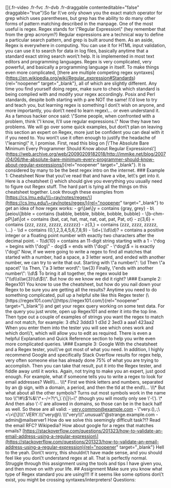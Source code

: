 \[\]{.fr-video .fr-fvc .fr-dvb .fr-draggable contenteditable="false"
draggable="true"}So far I\\'ve only shown you the exact match operator
for grep which uses parentheses, but grep has the ability to do many
other forms of pattern matching described in the manpage. One of the
most useful is regex. Regex stands for \\"Regular Expression\\" (hey
remember that from the grep acronym?) Regular expressions are a
technical way to define a particular search pattern, and grep is built
around them. As an aside, Regex is everywhere in computing. You can use
it for HTML input validation, you can use it to search for data in log
files, basically anytime that a standard exact string search won\\'t
help. It is implemented in most text editors and programming languages.
Regex is very complicated, very powerful, and basically a programming
language in itself. To make things even more complicated, \[there are
multiple competing regex
syntaxes\](https://en.wikipedia.org/wiki/Regular_expression#Standards){rel="noopener"
target="\_blank"}, all of which are slightly different. Any time you
find yourself doing regex, make sure to check which standard is being
complied with and modify your regex accordingly. Posix and Perl
standards, despite both starting with p are NOT the same! I\\'d love to
try and teach you, but learning regex is something I don\\'t wish on
anyone, and more importantly, you don\\'t need to learn regex\\... or
even understand it. As a famous hacker once said: \\"Some people, when
confronted with a problem, think \\"I know, I\\'ll use regular
expressions.\\" Now they have two problems. We will go over some quick
examples, but don\\'t plan on leaving this section an expert on Regex,
more just be confident you can deal with it if you need to. You won\\'t
use it often enough to justify the headache of \\"learning\\" it, I
promise. First, read this blog on \[\\'The Absolute Bare Minimum Every
Programmer Should Know about Regular
Expressions\\'\](https://web.archive.org/web/20090209182018/http://immike.net/blog/2007/04/06/the-absolute-bare-minimum-every-programmer-should-know-about-regular-expressions/){rel="noopener"
target="\_blank"}. It is considered by many to be the best regex intro
on the internet. \### Example 1: Cheatsheet Now that you\\'ve read that
and have a vibe, let\\'s get into it. Here is a cheatsheet () which
should give you everything you usually need to figure out Regex stuff.
The hard part is tying all the things on this cheatsheet together. Look
through these examples from
\[https://cs.lmu.edu/\\\~ray/notes/regex/\](https://cs.lmu.edu/\~ray/notes/regex/){rel="noopener"
target="\_blank"} to get an idea of how regex works: - gr\\\[ae\\\]y =
contains {gray, grey} - b\\\[aeiou\\\]bble = contains {babble, bebble,
bibble, bobble, bubble} - \\\[b-chm-pP\\\]at\\\|ot = contains {bat, cat,
hat, mat, nat, oat, pat, Pat, ot} - z{3,6} = contains {zzz, zzzz, zzzzz,
zzzzzz} - z{3,} = contains {zzz, zzzz, zzzzz, \\...} - \\\\d = contains
{0,1,2,3,4,5,6,7,8,9} - \\\\d+(.\\\\d\\\\d)? = contains a positive
integer or a floating point number with exactly two characters after the
decimal point. - 1\\\\d{10} = contains an 11-digit string starting with
a 1 - \\^dog = begins with \\"dog\\" - dog\\$ = ends with \\"dog\\" -
\\^dog\\$ = is exactly \\"dog\\" Now, if we were going to write a regex
to find all matches that started with a number, had a space, a 3 letter
word, and ended with another number, we can try to write that out.
Starting with \\"a number\\": \\\\d Then \\"a space\\" \\\\s Then, \\"a
3 letter word\\": \\\\w{3} Finally, \\"ends with another number\\":
\\\\d\\$ To bring it all together, the regex would be
\\"\\\\d\\\\s\\\\w{3}\\\\d\\$\\". But how do we know we did it right?
\### Example 2: Regex101 You know to use the cheatsheet, but how do you
nail down your Regex to be sure you are getting all the results? Anytime
you need to do something complicated, pull up a helpful site like this
Regex tester
(\[https://regex101.com/\](https://regex101.com/){rel="noopener"
target="\_blank"}) and get your regex query working on some test data.
For the query you just wrote, open up Regex101 and enter it into the top
line. Then type out a couple of examples of strings you want the regex
to match and not match, for example: 3 dfs2 3ddd3 1 d3d 2 3ed3 a aaa1
423aa2 When you enter them into the tester you will see which ones work
and which don\\'t, which will allow you to edit as required. There is
even a helpful Explanation and Quick Reference section to help you write
even more complicated queries. \### Example 3: Google With the
cheatsheet and a Regex tester, you\\'ve got most of what you need. In
addition, I highly recommend Google and specifically Stack Overflow
results for regex help, very often someone else has already done 75% of
what you are trying to accomplish. Then you can take that result, put it
into the Regex tester, and fiddle away until it works. Again, not trying
to make you an expert, just good enough. For example, what if someone
tells you to write a regex to look for email addresses? Well\\... \\\*
First we think letters and numbers, separated by an @ sign, with a
domain, a period, and then the tld at the end\\... \\\* But what about
all the other symbols? Turns out most symbols work in the name too
\\"!#\\$%&\\'\\\*+-/=?\\^\\\_\\\`{\\\|}\\\~\\" (though you will mostly
only see \\'-\\'). \\\* And then also \\'-\\' are allowed in domains, so
those can be in the back half as well. So these are all valid: -
very.common@example.com -
\\"very.(),:;\\\<\\\>\\\[\\\]\\\\\\".VERY.\\\\\\"very@\\\\
\\\\\\"very\\\\\\".unusual\\"@strange.example.com - admin@mailserver1
How do we solve this seemingly difficult task?!? Read the email RFC?
Wikipedia? How about google for a regex that matches emails?
\[https://stackoverflow.com/questions/201323/how-to-validate-an-email-address-using-a-regular-expression\](https://stackoverflow.com/questions/201323/how-to-validate-an-email-address-using-a-regular-expression){rel="noopener"
target="\_blank"} Hell to the yeah. Don\\'t worry, this shouldn\\'t have
made sense, and you should feel like you don\\'t understand regex at
all. That is perfectly normal. Struggle through this assignment using
the tools and tips I have given you, and then move on with your life.
\## Assignment Make sure you know what type of Regex standard you are
using!!!! If it seems like some options don\\'t exist, you might be
crossing syntaxes/interpreters! Questions: 
